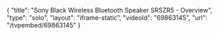 {
    "title": "Sony Black Wireless Bluetooth Speaker SRSZR5 - Overview",
    "type": "solo",
    "layout": "iframe-static",
    "videoId": "69863145",
    "url": "\/tvpembed\/69863145"
}